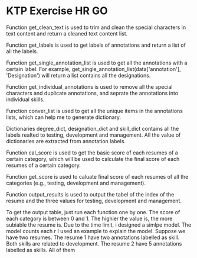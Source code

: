 # KTP Exercise HR GO
Function get_clean_text is used to trim and clean the special characters in text content and return a cleaned text content list.

Function get_labels is used to get labels of annotations and return a list of all the labels.

Function get_single_annotation_list is used to get all the annotations with a certain label. For example, get_single_annotation_list(data['annotation'], 'Designation') will return a list contains all the designations.

Function get_individual_annotations is used to remove all the special characters and duplicate annotations, and seprate the annotations into individual skills.

Function conver_list is used to get all the unique items in the annotations lists, which can help me to generate dictionary.

Dictionaries degree_dict, designation_dict and skill_dict contains all the labels realted to testing, development and management. All the value of dictionaries are extracted from annotation labels.

Function cal_score is used to get the basic score of each resumes of a certain category, which will be used to calculate the final score of each resumes of a certain category.

Function get_score is used to caluate final score of each resumes of all the categories (e.g., testing, development and management).

Function output_results is used to output the tabel of the index of the resume and the three values for testing, development and management.

To get the output table, just run each function one by one. The score of each category is between 0 and 1. The highier the value is, the more subiable the resume is. Due to the time limit, i designed a simlpe model. The model counts each r I used an example to explain the model. Suppose we have two resumes. The resume 1 have two annotations labelled as skill. Both skills are related to development. The resume 2 have 5 annotations labelled as skills. All of them    
